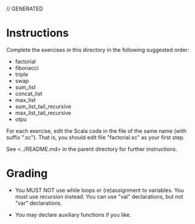 // GENERATED

# Instructions #

Complete the exercises in this directory in the following suggested order:
 * factorial
 * fibonacci
 * triple
 * swap
 * sum_list
 * concat_list
 * max_list
 * sum_list_tail_recursive
 * max_list_tail_recursive
 * otpu
 
For each exercise, edit the Scala code in the file of the same name (with suffix ".sc").
That is, you should edit file "factorial.sc" as your first step.

See <../README.md> in the parent directory for further instructions.

# Grading #

 * You MUST NOT use while loops or (re)assignment to variables.
   You must use recursion instead.
   You can use "val" declarations, but not "var" declarations. 

 * You may declare auxiliary functions if you like.

